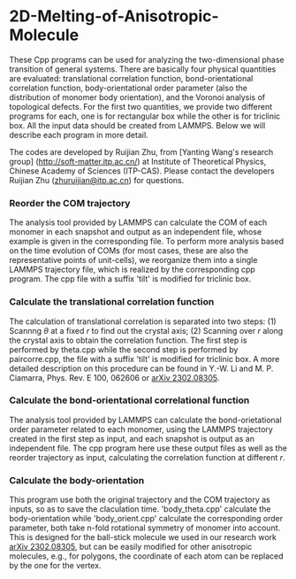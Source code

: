# 2D-Melting-of-Anisotropic-Molecule

These Cpp programs can be used for analyzing the two-dimensional phase transition of general systems. There are basically four physical quantities are evaluated: translational correlation function, bond-orientational correlation function, body-orientational order parameter (also the distribution of monomer body orientation), and the Voronoi analysis of topological defects. For the first two quantities, we provide two different programs for each, one is for rectangular box while the other is for triclinic box. All the input data should be created from LAMMPS. Below we will describe each program in more detail.

The codes are developed by Ruijian Zhu, from [Yanting Wang's research group] (http://soft-matter.itp.ac.cn/) at Institute of Theoretical Physics, Chinese Academy of Sciences (ITP-CAS). Please contact the developers Ruijian Zhu (zhuruijian@itp.ac.cn) for questions.

### Reorder the COM trajectory

The analysis tool provided by LAMMPS can calculate the COM of each monomer in each snapshot and output as an independent file, whose example is given in the corresponding file. To perform more analysis based on the time evolution of COMs (for most cases, these are also the representative points of unit-cells), we reorganize them into a single LAMMPS trajectory file, which is realized by the corresponding cpp program. The cpp file with a suffix 'tilt' is modified for triclinic box.

### Calculate the translational correlation function

The calculation of translational correlation is separated into two steps: (1) Scannng $\theta$ at a fixed $r$ to find out the crystal axis; (2) Scanning over $r$ along the crystal axis to obtain the correlation function. The first step is performed by theta.cpp while the second step is performed by paircorre.cpp, the file with a suffix 'tilt' is modified for triclinic box. A more detailed description on this procedure can be found in Y.-W. Li and M. P. Ciamarra, Phys. Rev. E 100, 062606 or [arXiv 2302.08305](https://arxiv.org/abs/2302.08305v3).

### Calculate the bond-orientational correlational function

The analysis tool provided by LAMMPS can calculate the bond-orietational order parameter related to each monomer, using the LAMMPS trajectory created in the first step as input, and each snapshot is output as an independent file. The cpp program here use these output files as well as the reorder trajectory as input, calculating the correlation function at different $r$.

### Calculate the body-orientation

This program use both the original trajectory and the COM trajectory as inputs, so as to save the claculation time. 'body_theta.cpp' calculate the body-orientation while 'body_orient.cpp' calculate the corresponding order parameter, both take n-fold rotational symmetry of monomer into account. This is designed for the ball-stick molecule we used in our research work [arXiv 2302.08305](https://arxiv.org/abs/2302.08305v3), but can be easily modified for other anisotropic molecules, e.g., for polygons, the coordinate of each atom can be replaced by the one for the vertex.

